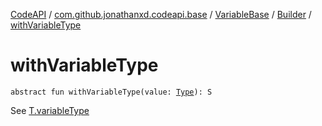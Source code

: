 [CodeAPI](../../../index.md) / [com.github.jonathanxd.codeapi.base](../../index.md) / [VariableBase](../index.md) / [Builder](index.md) / [withVariableType](.)

# withVariableType

`abstract fun withVariableType(value: `[`Type`](http://docs.oracle.com/javase/6/docs/api/java/lang/reflect/Type.html)`): S`

See [T.variableType](../variable-type.md)

